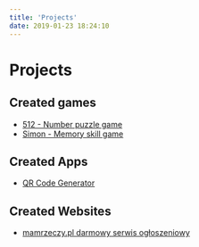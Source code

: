 ```yaml
---
title: 'Projects'
date: 2019-01-23 18:24:10
---
```

# Projects

## Created games

- [512 - Number puzzle game](512)
- [Simon - Memory skill game](simon)

## Created Apps

- [QR Code Generator](qr-code-generator)

## Created Websites

- [mamrzeczy.pl darmowy serwis ogłoszeniowy](https://mamrzeczy.pl)